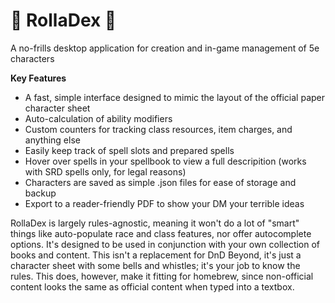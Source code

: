 # 🎲 RollaDex 🎲
A no-frills desktop application for creation and in-game management of 5e characters

**Key Features**
- A fast, simple interface designed to mimic the layout of the official paper character sheet
- Auto-calculation of ability modifiers
- Custom counters for tracking class resources, item charges, and anything else
- Easily keep track of spell slots and prepared spells
- Hover over spells in your spellbook to view a full descripition (works with SRD spells only, for legal reasons)
- Characters are saved as simple .json files for ease of storage and backup
- Export to a reader-friendly PDF to show your DM your terrible ideas

RollaDex is largely rules-agnostic, meaning it won't do a lot of "smart" things like auto-populate race and class features, nor offer autocomplete options.  It's designed to be used in conjunction with your own collection of books and content.  This isn't a replacement for DnD Beyond, it's just a character sheet with some bells and whistles; it's your job to know the rules.  This does, however, make it fitting for homebrew, since non-official content looks the same as official content when typed into a textbox.
